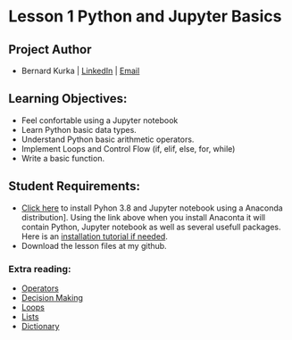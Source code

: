 # ![]()Lesson 1 Python and Jupyter Basics

## Project Author
- Bernard Kurka | <u>[LinkedIn](https://www.linkedin.com/in/bernardkurka)</u> | <u>[Email](bkexcel2014@gmail.com)</u>


## Learning Objectives:
- Feel confortable using a Jupyter notebook
- Learn Python basic data types.
- Understand Python basic arithmetic operators.
- Implement Loops and Control Flow (if, elif, else, for, while)
- Write a basic function.


## Student Requirements:
- [Click here](https://www.anaconda.com/products/individual) to install Pyhon 3.8 and Jupyter notebook using a Anaconda distribution]. Using the link above when you install Anaconta it will contain Python, Jupyter notebook as well as several usefull packages.
Here is an [installation tutorial if needed](https://medium.com/@nailatulfadhilah12/how-to-install-anaconda-and-jupyter-notebook-in-windows-2b6fc8bc1bec).
- Download the lesson files at my github.

### Extra reading:
- [Operators](https://www.tutorialspoint.com/python/python_basic_operators.htm)
- [Decision Making](https://www.tutorialspoint.com/python/python_decision_making.htm)
- [Loops](https://www.tutorialspoint.com/python/python_loops.htm)
- [Lists](https://www.tutorialspoint.com/python/python_lists.htm)
- [Dictionary](https://www.tutorialspoint.com/python/python_dictionary.htm)

